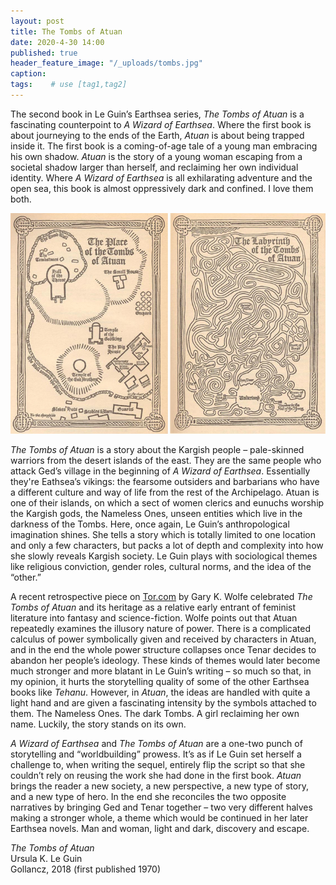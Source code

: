 ```yaml
---
layout: post
title: The Tombs of Atuan
date: 2020-4-30 14:00
published: true
header_feature_image: "/_uploads/tombs.jpg"
caption:
tags:    # use [tag1,tag2]
---
```


The second book in Le Guin’s Earthsea series, _The Tombs of Atuan_ is a fascinating counterpoint to _A Wizard of Earthsea_.  Where the first book is about journeying to the ends of the Earth, _Atuan_ is about being trapped inside it.  The first book is a coming-of-age tale of a young man embracing his own shadow.  _Atuan_ is the story of a young woman escaping from a societal shadow larger than herself, and reclaiming her own individual identity.  Where _A Wizard of Earthsea_ is all exhilarating adventure and the open sea, this book is almost oppressively dark and confined.  I love them both.

[![The Tombs of Atuan](/_uploads/tombs.jpg)](/_uploads/tombs.jpg)

_The Tombs of Atuan_ is a story about the Kargish people – pale-skinned warriors from the desert islands of the east.  They are the same people who attack Ged’s village in the beginning of _A Wizard of Earthsea_.  Essentially they're Eathsea’s vikings: the fearsome outsiders and barbarians who have a different culture and way of life from the rest of the Archipelago.  Atuan is one of their islands, on which a sect of women clerics and eunuchs worship the Kargish gods, the Nameless Ones, unseen entities which live in the darkness of the Tombs.  Here, once again, Le Guin’s anthropological imagination shines.  She tells a story which is totally limited to one location and only a few characters, but packs a lot of depth and complexity into how she slowly reveals Kargish society.  Le Guin plays with sociological themes like religious conviction, gender roles, cultural norms, and the idea of the “other.”  

A recent retrospective piece on [Tor.com](https://www.tor.com/2020/04/29/the-tombs-of-atuan-power-ideology-and-becoming-uneaten/) by Gary K. Wolfe celebrated _The Tombs of Atuan_ and its heritage as a relative early entrant of feminist literature into fantasy and science-fiction.  Wolfe points out that Atuan repeatedly examines the illusory nature of power.  There is a complicated calculus of power symbolically given and received by characters in Atuan, and in the end the whole power structure collapses once Tenar decides to abandon her people’s ideology.  These kinds of themes would later become much stronger and more blatant in Le Guin’s writing – so much so that, in my opinion, it hurts the storytelling quality of some of the other Earthsea books like _Tehanu_.  However, in _Atuan_, the ideas are handled with quite a light hand and are given a fascinating intensity by the symbols attached to them.  The Nameless Ones.  The dark Tombs.  A girl reclaiming her own name.  Luckily, the story stands on its own.

_A Wizard of Earthsea_ and _The Tombs of Atuan_ are a one-two punch of storytelling and “worldbuilding” prowess.  It’s as if Le Guin set herself a challenge to, when writing the sequel, entirely flip the script so that she couldn’t rely on reusing the work she had done in the first book.  _Atuan_ brings the reader a new society, a new perspective, a new type of story, and a new type of hero.  In the end she reconciles the two opposite narratives by bringing Ged and Tenar together – two very different halves making a stronger whole, a theme which would be continued in her later Earthsea novels.  Man and woman, light and dark, discovery and escape.  

_The Tombs of Atuan_  
Ursula K. Le Guin  
Gollancz, 2018 (first published 1970)
